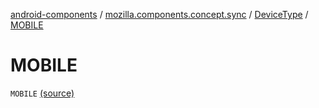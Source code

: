 [android-components](../../index.md) / [mozilla.components.concept.sync](../index.md) / [DeviceType](index.md) / [MOBILE](./-m-o-b-i-l-e.md)

# MOBILE

`MOBILE` [(source)](https://github.com/mozilla-mobile/android-components/blob/master/components/concept/sync/src/main/java/mozilla/components/concept/sync/Devices.kt#L113)